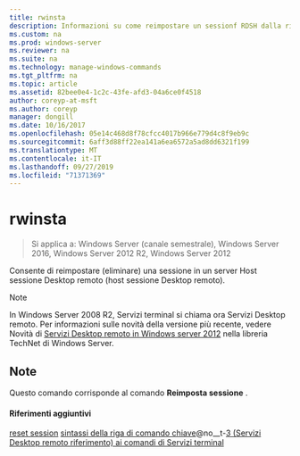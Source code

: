 ```yaml
---
title: rwinsta
description: Informazioni su come reimpostare un sessionf RDSH dalla riga di comando.
ms.custom: na
ms.prod: windows-server
ms.reviewer: na
ms.suite: na
ms.technology: manage-windows-commands
ms.tgt_pltfrm: na
ms.topic: article
ms.assetid: 82bee0e4-1c2c-43fe-afd3-04a6ce0f4518
author: coreyp-at-msft
ms.author: coreyp
manager: dongill
ms.date: 10/16/2017
ms.openlocfilehash: 05e14c468d8f78cfcc4017b966e779d4c8f9eb9c
ms.sourcegitcommit: 6aff3d88ff22ea141a6ea6572a5ad8dd6321f199
ms.translationtype: MT
ms.contentlocale: it-IT
ms.lasthandoff: 09/27/2019
ms.locfileid: "71371369"
---
```

# <a name="rwinsta"></a>rwinsta

>Si applica a: Windows Server (canale semestrale), Windows Server 2016, Windows Server 2012 R2, Windows Server 2012

Consente di reimpostare (eliminare) una sessione in un server Host sessione Desktop remoto (host sessione Desktop remoto).

> [!NOTE]
> In Windows Server 2008 R2, Servizi terminal si chiama ora Servizi Desktop remoto. Per informazioni sulle novità della versione più recente, vedere Novità di [Servizi Desktop remoto in Windows server 2012](https://technet.microsoft.com/library/hh831527) nella libreria TechNet di Windows Server.

## <a name="remarks"></a>Note
Questo comando corrisponde al comando **Reimposta sessione** .

#### <a name="additional-references"></a>Riferimenti aggiuntivi
[reset session](reset-session.md)
[sintassi della riga di comando chiave](command-line-syntax-key.md)@no__t-[3 &#40;Servizi Desktop remoto riferimento&#41; ai comandi di Servizi terminal](remote-desktop-services-terminal-services-command-reference.md)
